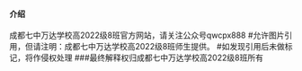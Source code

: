 #### 介绍
成都七中万达学校高2022级8班官方网站，请关注公众号qwcpx888
#允许图片引用，但请注明：成都七中万达学校高2022级8班师生提供。
#如发现引用后未做标记，将作侵权处理
###最终解释权归成都七中万达学校高2022级8班所有
